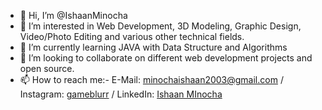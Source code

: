 - 👋 Hi, I’m @IshaanMinocha
- 👀 I’m interested in Web Development, 3D Modeling, Graphic Design, Video/Photo Editing and various other technical fields.
- 🌱 I’m currently learning JAVA with Data Structure and Algorithms
- 💞️ I’m looking to collaborate on different web development projects and open source.
- 📫 How to reach me:- E-Mail: [minochaishaan2003@gmail.com](mailto:minochaishaan2003@gmail.com) / Instagram: [gameblurr](https://www.instagram.com/gameblurr/) / LinkedIn: [Ishaan MInocha](https://www.linkedin.com/in/ishaan-minocha-785779250/)
